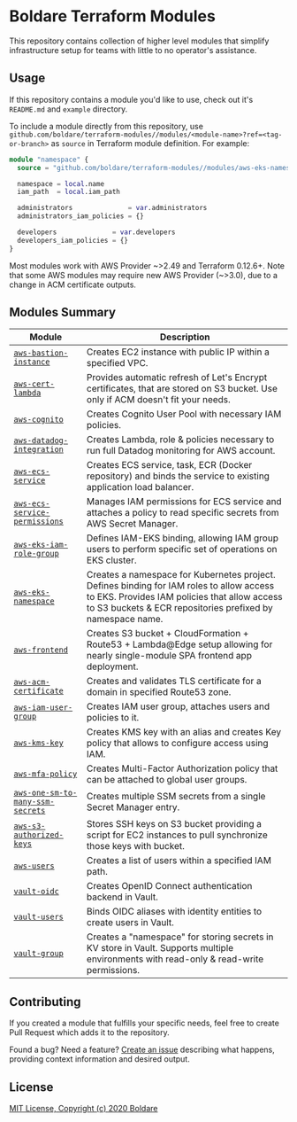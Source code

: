 # Boldare Terraform Modules

This repository contains collection of higher level modules that simplify infrastructure
setup for teams with little to no operator's assistance.

## Usage

If this repository contains a module you'd like to use, check out it's `README.md` and `example` directory.

To include a module directly from this repository, use `github.com/boldare/terraform-modules//modules/<module-name>?ref=<tag-or-branch>` as `source` in Terraform module definition. For example:

```tf
module "namespace" {
  source = "github.com/boldare/terraform-modules//modules/aws-eks-namespace?ref=v1.0.2"

  namespace = local.name
  iam_path  = local.iam_path

  administrators              = var.administrators
  administrators_iam_policies = {}

  developers              = var.developers
  developers_iam_policies = {}
}
```

Most modules work with AWS Provider ~>2.49 and Terraform 0.12.6+.
Note that some AWS modules may require new AWS Provider (~>3.0), due to a change in ACM certificate outputs. 


## Modules Summary

| Module | Description |
|--------|-------------|
| [`aws-bastion-instance`](./modules/aws-bastion-instance) | Creates EC2 instance with public IP within a specified VPC. |
| [`aws-cert-lambda`](./modules/aws-cert-lambda) | Provides automatic refresh of Let's Encrypt certificates, that are stored on S3 bucket. Use only if ACM doesn't fit your needs. |
| [`aws-cognito`](./modules/aws-cognito) | Creates Cognito User Pool with necessary IAM policies. |
| [`aws-datadog-integration`](./modules/aws-datadog-integration) | Creates Lambda, role & policies necessary to run full Datadog monitoring for AWS account. |
| [`aws-ecs-service`](./modules/aws-ecs-service) | Creates ECS service, task, ECR (Docker repository) and binds the service to existing application load balancer. |
| [`aws-ecs-service-permissions`](./modules/aws-ecs-service-permissions) | Manages IAM permissions for ECS service and attaches a policy to read specific secrets from AWS Secret Manager. |
| [`aws-eks-iam-role-group`](./modules/aws-eks-iam-role-group) | Defines IAM-EKS binding, allowing IAM group users to perform specific set of operations on EKS cluster. |
| [`aws-eks-namespace`](./modules/aws-eks-namespace) | Creates a namespace for Kubernetes project. Defines binding for IAM roles to allow access to EKS. Provides IAM policies that allow access to S3 buckets & ECR repositories prefixed by namespace name. |
| [`aws-frontend`](./modules/aws-frontend) | Creates S3 bucket + CloudFormation + Route53 + Lambda@Edge setup allowing for nearly single-module SPA frontend app deployment. |
| [`aws-acm-certificate`](modules/aws-acm-certificate) | Creates and validates TLS certificate for a domain in specified Route53 zone. | 
| [`aws-iam-user-group`](./modules/aws-iam-user-group) | Creates IAM user group, attaches users and policies to it. |
| [`aws-kms-key`](./modules/aws-kms-key) | Creates KMS key with an alias and creates Key policy that allows to configure access using IAM. |
| [`aws-mfa-policy`](./modules/aws-mfa-policy) | Creates Multi-Factor Authorization policy that can be attached to global user groups. |
| [`aws-one-sm-to-many-ssm-secrets`](./modules/aws-one-sm-to-many-ssm-secrets) | Creates multiple SSM secrets from a single Secret Manager entry. |
| [`aws-s3-authorized-keys`](./modules/aws-s3-authorized-keys) | Stores SSH keys on S3 bucket providing a script for EC2 instances to pull synchronize those keys with bucket. |
| [`aws-users`](./modules/aws-users) | Creates a list of users within a specified IAM path. |
| [`vault-oidc`](modules/vault-oidc) | Creates OpenID Connect authentication backend in Vault. |
| [`vault-users`](modules/vault-users) | Binds OIDC aliases with identity entities to create users in Vault. |
| [`vault-group`](./modules/vault-group) | Creates a "namespace" for storing secrets in KV store in Vault. Supports multiple environments with read-only & read-write permissions. |


## Contributing

If you created a module that fulfills your specific needs, feel free to create Pull Request
which adds it to the repository.

Found a bug? Need a feature? [Create an issue](https://github.com/boldare/terraform-modules/issues/new) describing 
what happens, providing context information and desired output.

## License

[MIT License, Copyright (c) 2020 Boldare](LICENSE)


